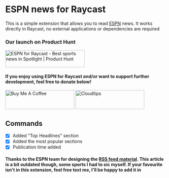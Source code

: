 # ESPN news for Raycast

This is a simple extension that allows you to read [ESPN](https://www.espn.com) news. It works directly in Raycast, no external applications or dependencies are required 

### Our launch on Product Hunt

<a href="https://www.producthunt.com/posts/espn-for-raycast?utm_source=badge-featured&utm_medium=badge&utm_souce=badge-espn&#0045;for&#0045;raycast" target="_blank"><img src="https://api.producthunt.com/widgets/embed-image/v1/featured.svg?post_id=406852&theme=light" alt="ESPN for Raycast - Best sports news in Spotlight | Product Hunt" style="width: 250px; height: 54px;" width="250" height="54" /></a>

#### If you enjoy using ESPN for Raycast and/or want to support further development, feel free to donate below!

<a href="https://bmc.link/khlebobul" target="_blank"><img src="https://cdn.buymeacoffee.com/buttons/v2/default-yellow.png" alt="Buy Me A Coffee" style="height: 60px !important;width: 217px !important;" ></a>
<a href="https://pay.cloudtips.ru/p/edff283a" target="_blank"><img src="https://static.tildacdn.com/tild3465-3233-4263-b937-316135666261/Horiz.svg" alt="Cloudtips" style="height: 60px !important;width: 217px !important;" ></a>

## Commands

- [x] Added "Top Headlines" section
- [x] Added the most popular sections
- [x] Publication time added

#### Thanks to the ESPN team for designing the [RSS feed material](https://www.espn.com/espn/news/story?page=rssinfo). This article is a bit outdated though, some sports I had to sic myself. If your favourite isn't in this extension, feel free text me, I'll be happy to add it in

